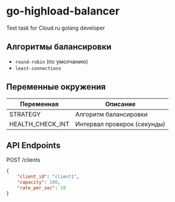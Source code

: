 # go-highload-balancer
Test task for Cloud.ru golang developer


## Алгоритмы балансировки
- `round-robin` (по умолчанию)
- `least-connections`

## Переменные окружения
| Переменная       | Описание                     |
|------------------|------------------------------|
| STRATEGY         | Алгоритм балансировки        |
| HEALTH_CHECK_INT | Интервал проверок (секунды)  |

## API Endpoints
POST /clients
```json
{
    "client_id": "client1",
    "capacity": 100,
    "rate_per_sec": 10
}